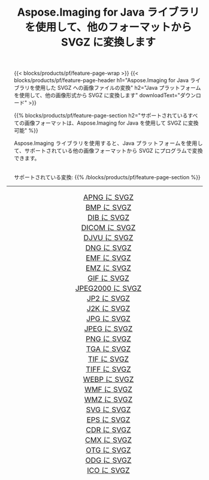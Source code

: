 ﻿---
title: Aspose.Imaging for Java ライブラリを使用して、他のフォーマットから SVGZ に変換します 
weight: 3920
url: /ja/java/conversion/to/svgz/ 
lang: ja
langdirlevel: 2
locales: zh-hans,ja,it,ru,de,es,fr,nl,id,lt,pl,pt,vi,tr,ko,zh-hant,ar,hi,th,sv,cs,uk,he
description: Aspose.Imaging を使用すると、Java を使用して他のフォーマットから SVGZ に変換できます。
---

{{< blocks/products/pf/feature-page-wrap >}}
{{< blocks/products/pf/feature-page-header h1="Aspose.Imaging for Java ライブラリを使用した SVGZ への画像ファイルの変換" h2="Java プラットフォームを使用して、他の画像形式から SVGZ に変換します" downloadText="ダウンロード" >}}


{{% blocks/products/pf/feature-page-section  h2="サポートされているすべての画像フォーマットは、Aspose.Imaging for Java を使用して SVGZ に変換可能" %}}
<p align=justify>Aspose.Imaging ライブラリを使用すると、Java プラットフォームを使用して、サポートされている他の画像フォーマットから SVGZ にプログラムで変換できます。</p>
<br/>
サポートされている変換:
{{% /blocks/products/pf/feature-page-section %}}
<div class="container-fluid productfamilypage bg-gray">
    <div class="convertypes bg-gray agp-content section">
        <div class="container">
		<hr style="margin-left:-20px;"/>
		<div class="row other-converters" style="gap: 10px;font-size: 19px;text-align:center;">
		    <div class='col-md-2 other-converter remove-lp remove-rp'><a href="/imaging/ja/java/conversion/apng-to-svgz/" style="padding:15px;">APNG に SVGZ</a></div>
<div class='col-md-2 other-converter remove-lp remove-rp'><a href="/imaging/ja/java/conversion/bmp-to-svgz/" style="padding:15px;">BMP に SVGZ</a></div>
<div class='col-md-2 other-converter remove-lp remove-rp'><a href="/imaging/ja/java/conversion/dib-to-svgz/" style="padding:15px;">DIB に SVGZ</a></div>
<div class='col-md-2 other-converter remove-lp remove-rp'><a href="/imaging/ja/java/conversion/dicom-to-svgz/" style="padding:15px;">DICOM に SVGZ</a></div>
<div class='col-md-2 other-converter remove-lp remove-rp'><a href="/imaging/ja/java/conversion/djvu-to-svgz/" style="padding:15px;">DJVU に SVGZ</a></div>
<div class='col-md-2 other-converter remove-lp remove-rp'><a href="/imaging/ja/java/conversion/dng-to-svgz/" style="padding:15px;">DNG に SVGZ</a></div>
<div class='col-md-2 other-converter remove-lp remove-rp'><a href="/imaging/ja/java/conversion/emf-to-svgz/" style="padding:15px;">EMF に SVGZ</a></div>
<div class='col-md-2 other-converter remove-lp remove-rp'><a href="/imaging/ja/java/conversion/emz-to-svgz/" style="padding:15px;">EMZ に SVGZ</a></div>
<div class='col-md-2 other-converter remove-lp remove-rp'><a href="/imaging/ja/java/conversion/gif-to-svgz/" style="padding:15px;">GIF に SVGZ</a></div>
<div class='col-md-2 other-converter remove-lp remove-rp'><a href="/imaging/ja/java/conversion/jpeg2000-to-svgz/" style="padding:15px;">JPEG2000 に SVGZ</a></div>
<div class='col-md-2 other-converter remove-lp remove-rp'><a href="/imaging/ja/java/conversion/jp2-to-svgz/" style="padding:15px;">JP2 に SVGZ</a></div>
<div class='col-md-2 other-converter remove-lp remove-rp'><a href="/imaging/ja/java/conversion/j2k-to-svgz/" style="padding:15px;">J2K に SVGZ</a></div>
<div class='col-md-2 other-converter remove-lp remove-rp'><a href="/imaging/ja/java/conversion/jpg-to-svgz/" style="padding:15px;">JPG に SVGZ</a></div>
<div class='col-md-2 other-converter remove-lp remove-rp'><a href="/imaging/ja/java/conversion/jpeg-to-svgz/" style="padding:15px;">JPEG に SVGZ</a></div>
<div class='col-md-2 other-converter remove-lp remove-rp'><a href="/imaging/ja/java/conversion/png-to-svgz/" style="padding:15px;">PNG に SVGZ</a></div>
<div class='col-md-2 other-converter remove-lp remove-rp'><a href="/imaging/ja/java/conversion/tga-to-svgz/" style="padding:15px;">TGA に SVGZ</a></div>
<div class='col-md-2 other-converter remove-lp remove-rp'><a href="/imaging/ja/java/conversion/tif-to-svgz/" style="padding:15px;">TIF に SVGZ</a></div>
<div class='col-md-2 other-converter remove-lp remove-rp'><a href="/imaging/ja/java/conversion/tiff-to-svgz/" style="padding:15px;">TIFF に SVGZ</a></div>
<div class='col-md-2 other-converter remove-lp remove-rp'><a href="/imaging/ja/java/conversion/webp-to-svgz/" style="padding:15px;">WEBP に SVGZ</a></div>
<div class='col-md-2 other-converter remove-lp remove-rp'><a href="/imaging/ja/java/conversion/wmf-to-svgz/" style="padding:15px;">WMF に SVGZ</a></div>
<div class='col-md-2 other-converter remove-lp remove-rp'><a href="/imaging/ja/java/conversion/wmz-to-svgz/" style="padding:15px;">WMZ に SVGZ</a></div>
<div class='col-md-2 other-converter remove-lp remove-rp'><a href="/imaging/ja/java/conversion/svg-to-svgz/" style="padding:15px;">SVG に SVGZ</a></div>
<div class='col-md-2 other-converter remove-lp remove-rp'><a href="/imaging/ja/java/conversion/eps-to-svgz/" style="padding:15px;">EPS に SVGZ</a></div>
<div class='col-md-2 other-converter remove-lp remove-rp'><a href="/imaging/ja/java/conversion/cdr-to-svgz/" style="padding:15px;">CDR に SVGZ</a></div>
<div class='col-md-2 other-converter remove-lp remove-rp'><a href="/imaging/ja/java/conversion/cmx-to-svgz/" style="padding:15px;">CMX に SVGZ</a></div>
<div class='col-md-2 other-converter remove-lp remove-rp'><a href="/imaging/ja/java/conversion/otg-to-svgz/" style="padding:15px;">OTG に SVGZ</a></div>
<div class='col-md-2 other-converter remove-lp remove-rp'><a href="/imaging/ja/java/conversion/odg-to-svgz/" style="padding:15px;">ODG に SVGZ</a></div>
<div class='col-md-2 other-converter remove-lp remove-rp'><a href="/imaging/ja/java/conversion/ico-to-svgz/" style="padding:15px;">ICO に SVGZ</a></div>
                </div>
        </div>
    </div>
</div>
<br/>

